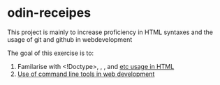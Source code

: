 # odin-receipes

This project is mainly to increase proficiency in HTML syntaxes and the usage of git and 
github in webdevelopment

The goal of this exercise is to:
1. Familarise with <!Doctype>, <h>, <body>, <head> and <a href= 'website'> etc usage in HTML
2. Use of command line tools in web development 

